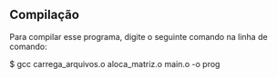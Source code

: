 ## Compilação

Para compilar esse programa, digite o seguinte comando na linha de comando:

$ gcc carrega_arquivos.o aloca_matriz.o main.o -o prog
